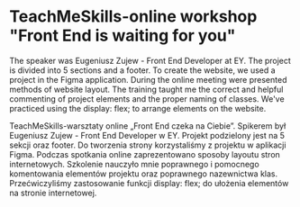 # TeachMeSkills-online workshop "Front End is waiting for you"
The speaker was Eugeniusz Zujew - Front End Developer at EY.
The project is divided into 5 sections and a footer.
To create the website, we used a project in the Figma application.
During the online meeting were presented methods of website layout.
The training taught me the correct and helpful commenting of project elements and the proper naming of classes.
We've practiced using the display: flex; to arrange elements on the website.


TeachMeSkills-warsztaty online „Front End czeka na Ciebie”. 
Spikerem był Eugeniusz Zujew - Front End Developer w EY.
Projekt podzielony jest na 5 sekcji oraz footer.
Do tworzenia strony korzystaliśmy z projektu w aplikacji Figma.
Podczas spotkania online zaprezentowano sposoby layoutu stron internetowych.
Szkolenie nauczyło mnie poprawnego i pomocnego komentowania elementów projektu oraz poprawnego nazewnictwa klas.
Przećwiczyliśmy zastosowanie funkcji display: flex; do ułożenia elementów na stronie internetowej. 
